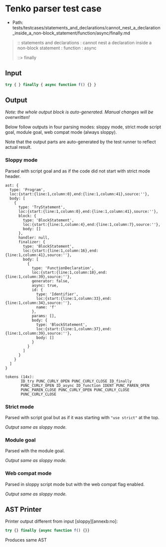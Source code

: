 # Tenko parser test case

- Path: tests/testcases/statements_and_declarations/cannot_nest_a_declaration_inside_a_non-block_statement/function/async/finally.md

> :: statements and declarations : cannot nest a declaration inside a non-block statement : function : async
>
> ::> finally

## Input

`````js
try { } finally { async function f() {} }
`````

## Output

_Note: the whole output block is auto-generated. Manual changes will be overwritten!_

Below follow outputs in four parsing modes: sloppy mode, strict mode script goal, module goal, web compat mode (always sloppy).

Note that the output parts are auto-generated by the test runner to reflect actual result.

### Sloppy mode

Parsed with script goal and as if the code did not start with strict mode header.

`````
ast: {
  type: 'Program',
  loc:{start:{line:1,column:0},end:{line:1,column:41},source:''},
  body: [
    {
      type: 'TryStatement',
      loc:{start:{line:1,column:0},end:{line:1,column:41},source:''},
      block: {
        type: 'BlockStatement',
        loc:{start:{line:1,column:4},end:{line:1,column:7},source:''},
        body: []
      },
      handler: null,
      finalizer: {
        type: 'BlockStatement',
        loc:{start:{line:1,column:16},end:{line:1,column:41},source:''},
        body: [
          {
            type: 'FunctionDeclaration',
            loc:{start:{line:1,column:18},end:{line:1,column:39},source:''},
            generator: false,
            async: true,
            id: {
              type: 'Identifier',
              loc:{start:{line:1,column:33},end:{line:1,column:34},source:''},
              name: 'f'
            },
            params: [],
            body: {
              type: 'BlockStatement',
              loc:{start:{line:1,column:37},end:{line:1,column:39},source:''},
              body: []
            }
          }
        ]
      }
    }
  ]
}

tokens (14x):
       ID_try PUNC_CURLY_OPEN PUNC_CURLY_CLOSE ID_finally
       PUNC_CURLY_OPEN ID_async ID_function IDENT PUNC_PAREN_OPEN
       PUNC_PAREN_CLOSE PUNC_CURLY_OPEN PUNC_CURLY_CLOSE
       PUNC_CURLY_CLOSE
`````

### Strict mode

Parsed with script goal but as if it was starting with `"use strict"` at the top.

_Output same as sloppy mode._

### Module goal

Parsed with the module goal.

_Output same as sloppy mode._

### Web compat mode

Parsed in sloppy script mode but with the web compat flag enabled.

_Output same as sloppy mode._

## AST Printer

Printer output different from input [sloppy][annexb:no]:

````js
try {} finally {async function f() {}}
````

Produces same AST
